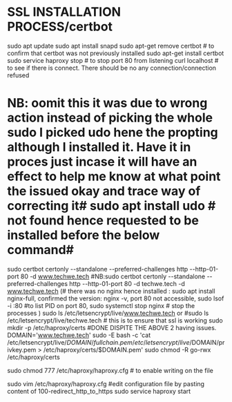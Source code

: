 SSL INSTALLATION PROCESS/certbot
===============================
sudo apt update
sudo apt install snapd
sudo apt-get remove certbot  # to confirm that certbot was not previously installed
sudo apt-get install certbot
sudo service haproxy stop  # to stop port 80 from listening
curl localhost  # to see if there is connect. There should be no any connection/connection refused
# NB: oomit this it was due to wrong action instead of picking the whole sudo I picked udo hene the propting although I installed it. Have it in proces just incase it will have an effect to help me know at what point the issued okay and trace way of correcting it# sudo apt install udo # not found hence requested to be installed before the below command# 
sudo certbot certonly --standalone --preferred-challenges http --http-01-port 80 -d www.techwe.tech #NB:sudo certbot certonly --standalone --preferred-challenges http --http-01-port 80 -d techwe.tech -d www.techwe.tech (# there was no nginx hence installed : sudo apt install nginx-full, confirmed the version: nginx -v, port 80 not accessible, sudo lsof -i :80 #to list PID on port 80, sudo systemctl stop nginx # stop the processes )
sudo ls /etc/letsencrypt/live/www.techwe.tech or #sudo ls /etc/letsencrypt/live/techwe.tech  # this is to ensure that ssl is working
sudo mkdir -p /etc/haproxy/certs #DONE DISPITE THE ABOVE 2 having issues.
DOMAIN='www.techwe.tech' sudo -E bash -c 'cat /etc/letsencrypt/live/$DOMAIN/fullchain.pem /etc/letsencrypt/live/$DOMAIN/privkey.pem > /etc/haproxy/certs/$DOMAIN.pem'
sudo chmod -R go-rwx /etc/haproxy/certs

sudo chmod 777 /etc/haproxy/haproxy.cfg # to enable writing on the file

sudo vim  /etc/haproxy/haproxy.cfg      #edit configuration file by pasting content of 100-redirect_http_to_https
sudo service haproxy start
